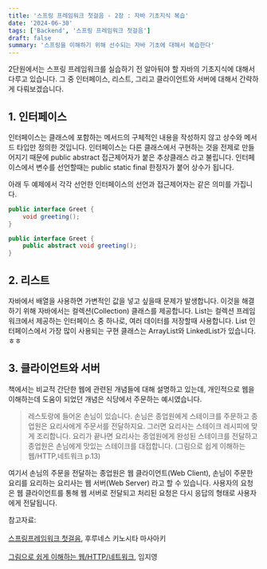 ```yaml
---
title: '스프링 프레임워크 첫걸음 - 2장 : 자바 기초지식 복습'
date: '2024-06-30'
tags: ['Backend', '스프링 프레임워크 첫걸음']
draft: false
summary: '스프링을 이해하기 위해 선수되는 자바 기초에 대해서 복습한다'
---
```



2단원에서는 스프링 프레임워크를 실습하기 전 알아둬야 할 자바의 기초지식에 대해서 다루고 있습니다. 그 중 인터페이스, 리스트, 그리고 클라이언트와 서버에 대해서 간략하게 다뤄보겠습니다.

## 1. 인터페이스

인터페이스는 클래스에 포함하는 메서드의 구체적인 내용을 작성하지 않고 상수와 메서드 타입만 정의한 것입니다. 인터페이스는 다른 클래스에서 구현하는 것을 전제로 만들어지기 때문에 public abstract 접근제어자가 붙은 추상클래스 라고 불립니다. 인터페이스에서 변수를 선언할때는 public static final 한정자가 붙어 상수가 됩니다.

아래 두 예제에서 각각 선언한 인터페이스의 선언과 접근제어자는 같은 의미를 가집니다.

```java
public interface Greet {
	void greeting();
}
```

```java
public interface Greet {
	public abstract void greeting();
}
```

## 2. 리스트

자바에서 배열을 사용하면 가변적인 값을 넣고 싶을때 문제가 발생합니다. 이것을 해결하기 위해 자바에서는 컬렉션(Collection) 클래스를 제공합니다. List는 컬렉션 프레임워크에서 제공하는 인터페이스 중 하나로, 여러 데이터를 저장할때 사용합니다. List 인터페이스에서 가장 많이 사용되는 구현 클래스는 ArrayList와 LinkedList가 있습니다. ㅎㅎ


## 3. 클라이언트와 서버

책에서는 비교적 간단한 웹에 관련된 개념들에 대해 설명하고 있는데, 개인적으로 웹을 이해하는데 도움이 되었던 개념은 식당에서 주문하는 예시였습니다.

> 레스토랑에 들어온 손님이 있습니다. 손님은 종업원에게 스테이크를 주문하고 종업원은 요리사에게 주문서를 전달하지요. 그러면 요리사는 스테이크 레시피에 맞게 조리합니다. 요리가 끝나면 요리사는 종업원에게 완성된 스테이크를 전달하고 종업원은 손님에게 맛있는 스테이크를 대접합니다. (그림으로 쉽게 이해하는 웹/HTTP,네트워크 p.13)

여기서 손님의 주문을 전달하는 종업원은 웹 클라이언트(Web Client), 손님이 주문한 요리를 요리하는 요리사는 웹 서버(Web Server) 라고 할 수 있습니다. 사용자의 요청은 웹 클라이언트를 통해 웹 서버로 전달되고 처리된 요청은 다시 응답의 형태로 사용자에게 전달됩니다. 


참고자료: <br></br>[스프링프레임워크 첫걸음](https://www.aladin.co.kr/shop/wproduct.aspx?ItemId=301096602), 후루네스 키노시타 마사아키<br></br>[그림으로 쉽게 이해하는 웹/HTTP/네트워크](https://www.aladin.co.kr/shop/wproduct.aspx?ItemId=315443072), 임지영

